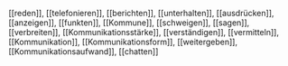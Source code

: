 [[reden]], [[telefonieren]], [[berichten]], [[unterhalten]], [[ausdrücken]], [[anzeigen]], [[funkten]], [[Kommune]], [[schweigen]], [[sagen]], [[verbreiten]], [[Kommunikationsstärke]], [[verständigen]], [[vermitteln]], [[Kommunikation]], [[Kommunikationsform]], [[weitergeben]], [[Kommunikationsaufwand]], [[chatten]]